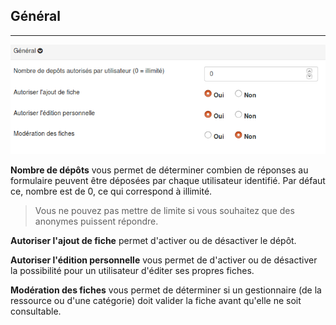 ## Général

---

![](images/clacoform-fig9.png)

**Nombre de dépôts** vous permet de déterminer combien de réponses au formulaire peuvent être déposées par chaque utilisateur identifié. Par défaut ce, nombre est de 0, ce qui correspond à illimité.

> Vous ne pouvez pas mettre de limite si vous souhaitez que des anonymes puissent répondre.

**Autoriser l'ajout de fiche** permet d'activer ou de désactiver le dépôt.

**Autoriser l'édition personnelle** vous permet de d'activer ou de désactiver la possibilité pour un utilisateur d'éditer ses propres fiches.

**Modération des fiches** vous permet de déterminer si un gestionnaire \(de la ressource ou d'une catégorie\) doit valider la fiche avant qu'elle ne soit consultable.

